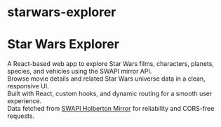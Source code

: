 # starwars-explorer
# Star Wars Explorer

A React-based web app to explore Star Wars films, characters, planets, species, and vehicles using the SWAPI mirror API.  
Browse movie details and related Star Wars universe data in a clean, responsive UI.  
Built with React, custom hooks, and dynamic routing for a smooth user experience.  
Data fetched from [SWAPI Holberton Mirror](https://swapi-api.hbtn.io/) for reliability and CORS-free requests.  